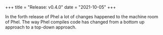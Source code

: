 +++
title = "Release: v0.4.0"
date = "2021-10-05"
+++

In the forth release of Phel a lot of changes happened to the machine room of Phel. The way Phel compiles code has changed from a bottom up approach to a top-down approach.
